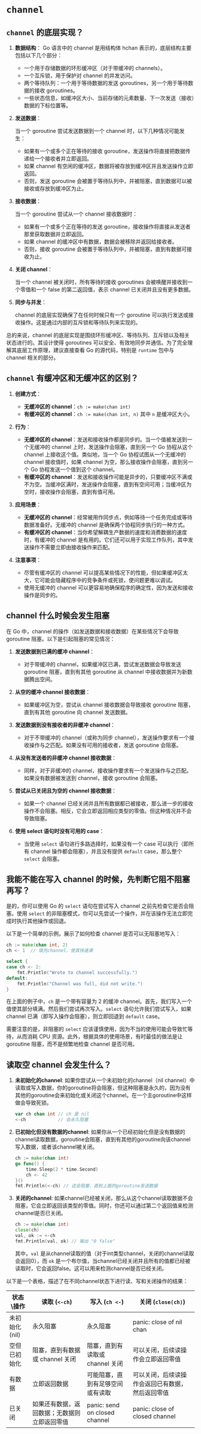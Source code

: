 # `channel`
## `channel` 的底层实现？
1. **数据结构**：
   Go 语言中的 channel 是用结构体 hchan 表示的，底层结构主要包括以下几个部分：

    - 一个用于存储数据的环形缓冲区（对于带缓冲的 channels）。
    - 一个互斥锁，用于保护对 channel 的并发访问。
    - 两个等待队列：一个用于等待数据的发送 goroutines，另一个用于等待数据的接收 goroutines。
    - 一些状态信息，如缓冲区大小、当前存储的元素数量、下一次发送（接收）数据的下标位置等。

2. **发送数据**：
   
    当一个 goroutine 尝试发送数据到一个 channel 时，以下几种情况可能发生：

    - 如果有一个或多个正在等待的接收 goroutine，发送操作将直接把数据传递给一个接收者并立即返回。
    - 如果 channel 有空闲的缓冲区，数据将被存放到缓冲区并且发送操作立即返回。
    - 否则，发送 goroutine 会被置于等待队列中，并被阻塞，直到数据可以被接收或存放到缓冲区为止。

3. **接收数据**：

    当一个 goroutine 尝试从一个 channel 接收数据时：

    - 如果有一个或多个正在等待的发送 goroutine，接收操作将直接从发送者那里获取数据并立即返回。
    - 如果 channel 的缓冲区中有数据，数据会被移除并返回给接收者。
    - 否则，接收 goroutine 会被置于等待队列中，并被阻塞，直到有数据可接收为止。

4. **关闭 channel**：

    当一个 channel 被关闭时，所有等待的接收 goroutines 会被唤醒并接收到一个零值和一个 false 的第二返回值，表示 channel 已关闭并且没有更多数据。

5. **同步与并发**：

    channel 的底层实现确保了在任何时候只有一个 goroutine 可以执行发送或接收操作。这是通过内部的互斥锁和等待队列来实现的。

总的来说，channel 的底层实现是围绕环形缓冲区、等待队列、互斥锁以及相关状态进行的。其设计使得 goroutines 可以安全、有效地同步并通信。为了完全理解其底层工作原理，建议直接查看 Go 的源代码，特别是 `runtime` 包中与 channel 相关的部分。

## `channel` 有缓冲区和无缓冲区的区别？
1. **创建方式**：

    - **无缓冲区的 channel**：`ch := make(chan int)`
    - **有缓冲区的 channel**：`ch := make(chan int, n)` 其中 `n` 是缓冲区大小。

2. **行为**：

    - **无缓冲区的 channel**：发送和接收操作都是同步的。当一个值被发送到一个无缓冲的 channel 上时，发送操作会阻塞，直到另一个 Go 协程从这个 channel 上接收这个值。类似地，当一个 Go 协程试图从一个无缓冲的 channel 接收值时，如果 channel 为空，那么接收操作会阻塞，直到另一个 Go 协程发送一个值到这个 channel。
    - **有缓冲区的 channel**：发送和接收操作可能是异步的，只要缓冲区不满或不为空。当缓冲区满时，发送操作会阻塞，直到有空间可用；当缓冲区为空时，接收操作会阻塞，直到有值可用。

3. **应用场景**：

    - **无缓冲区的 channel**：经常被用作同步点，例如等待一个任务完成或等待数据准备好。无缓冲的 channel 是确保两个协程同步执行的一种方式。
    - **有缓冲区的 channel**：当你希望解耦生产数据的速度和消费数据的速度时，有缓冲的 channel 是有用的。它们还可以用于实现工作队列，其中发送操作不需要立即由接收操作来匹配。

4. **注意事项**：

    - 尽管有缓冲区的 channel 可以提高某些情况下的性能，但如果缓冲区太大，它可能会隐藏程序中的竞争条件或死锁，使问题更难以调试。
    - 使用无缓冲的 channel 可以更容易地确保程序的确定性，因为发送和接收操作是同步的。

## channel 什么时候会发生阻塞
在 Go 中，channel 的操作（如发送数据和接收数据）在某些情况下会导致 goroutine 阻塞。以下是引起阻塞的常见情况：

1. **发送数据到已满的缓冲 channel**：
    - 对于带缓冲的 channel，如果缓冲区已满，尝试发送数据会导致发送 goroutine 阻塞，直到有其他 goroutine 从 channel 中接收数据并为新数据腾出空间。

2. **从空的缓冲 channel 接收数据**：
    - 如果缓冲区为空，尝试从 channel 接收数据会导致接收 goroutine 阻塞，直到有其他 goroutine 向 channel 发送数据。

3. **发送数据到没有接收者的非缓冲 channel**：
    - 对于不带缓冲的 channel（或称为同步 channel），发送操作要求有一个接收操作与之匹配。如果没有可用的接收者，发送 goroutine 会阻塞。

4. **从没有发送者的非缓冲 channel 接收数据**：
    - 同样，对于非缓冲的 channel，接收操作要求有一个发送操作与之匹配。如果没有数据被发送到 channel，接收 goroutine 会阻塞。

5. **尝试从已关闭且为空的 channel 接收数据**：
    - 如果一个 channel 已经关闭并且所有数据都已被接收，那么进一步的接收操作不会阻塞。相反，它会立即返回相应类型的零值。但这种情况并不会导致阻塞。

6. **使用 select 语句时没有可用的 case**：
    - 当使用 `select` 语句进行多路选择时，如果没有一个 case 可以执行（即所有 channel 操作都会阻塞），并且没有提供 `default` case，那么整个 `select` 会阻塞。

## 我能不能在写入 channel 的时候，先判断它阻不阻塞再写？
是的，你可以使用 Go 的 `select` 语句在尝试写入 channel 之前先检查它是否会阻塞。使用 `select` 的非阻塞模式，你可以先尝试一个操作，并在该操作无法立即完成时执行其他操作或回退。

以下是一个简单的示例，展示了如何检查 channel 是否可以无阻塞地写入：

```go
ch := make(chan int, 2)
ch <- 1  // 填充channel，使其快速满

select {
case ch <- 2:
    fmt.Println("Wrote to channel successfully.")
default:
    fmt.Println("Channel was full, did not write.")
}
```

在上面的例子中，`ch` 是一个带有容量为 2 的缓冲 channel。首先，我们写入一个值使其部分填满。然后我们尝试再次写入。`select` 语句允许我们尝试写入，如果 channel 已满（即写入操作会阻塞），则立即回退到 `default` case。

需要注意的是，非阻塞的 `select` 应该谨慎使用，因为不当的使用可能会导致忙等待，从而消耗 CPU 资源。此外，根据具体的使用场景，有时最佳的做法是让 goroutine 阻塞，而不是频繁地检查 channel 是否可用。

## 读取空 channel 会发生什么？
1. **未初始化的channel**:
    如果你尝试从一个未初始化的channel（nil channel）中读取或写入数据，你的goroutine将会阻塞，但这种阻塞是永久的，因为没有其他的goroutine会来初始化或关闭这个channel。在一个主goroutine中这样做会导致死锁。

    ```go
    var ch chan int // ch 是 nil
    <-ch            // 会永久阻塞
    ```

2. **已初始化但没有数据的channel**:
    如果你从一个已经初始化但是没有数据的channel读取数据，goroutine会阻塞，直到有其他的goroutine向该channel写入数据，或者该channel被关闭。

    ```go
    ch := make(chan int)
    go func() {
        time.Sleep(2 * time.Second)
        ch <- 42
    }()
    fmt.Println(<-ch) // 这会阻塞，直到上面的goroutine发送数据
    ```

3. **关闭的channel**:
    如果channel已经被关闭，那么从这个channel读取数据不会阻塞，它会立即返回该类型的零值。同时，你还可以通过第二个返回值来检测channel是否已关闭。

    ```go
    ch := make(chan int)
    close(ch)
    val, ok := <-ch
    fmt.Println(val, ok) // 输出 "0 false"
    ```

    其中，`val` 是从channel读取的值（对于int类型channel，关闭的channel读取会返回0），而 `ok` 是一个布尔值，当channel已经关闭并且所有的值都已经被读取时，它会返回false。这可以用来检测channel是否已经关闭。

以下是一个表格，描述了在不同channel状态下进行读、写和关闭操作的结果：

| 状态\操作   | 读取 (`<-ch`)            | 写入 (`ch <-`)                  | 关闭 (`close(ch)`) |
|------------|------------------------|-------------------------------|---------------------|
| 未初始化 (nil) | 永久阻塞                   | 永久阻塞                          | panic: close of nil chan |
| 空但已初始化     | 阻塞，直到有数据或 channel 关闭   | 阻塞，直到有读取或 channel 关闭          | 可以关闭，后续读操作会立即返回零值 |
| 有数据        | 立即返回数据                 | 可能阻塞，直到有足够空间或有读取              | 可以关闭，后续读操作会返回已有数据，然后返回零值 |
| 已关闭        | 如果还有数据，返回数据；无数据则立即返回零值 | panic: send on closed channel | panic: close of closed channel |


